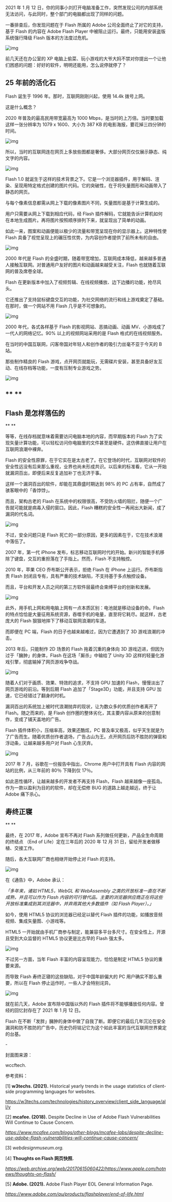 2021 年 1 月 12 日，你的同事小刘打开电脑准备工作，突然发现公司的内部系统无法访问，与此同时，整个部门的电脑都出现了同样的问题。



一番排查后，你发现问题在于 Flash 所属的 Adobe 公司全面终止了对它的支持，基于 Flash 的内容在 Adobe Flash Player 中被阻止运行。最终，只能用安装盗版系统强行降级 Flash 版本的方法度过危机。



![img](https://mmbiz.qpic.cn/mmbiz_png/SlOqFKqEO4EMhMEia6XFXbx483POMzyno1uBnnCa57BuQIh9ST2gaAYxMlD2sKtgTZbbnmNvicXHsyq8ejJfZmXQ/640?wx_fmt=png)



前几天还在办公室的 XP 电脑上偷菜、玩小游戏的大爷大妈不禁对你提出一个让他们困惑的问题：好好的软件，明明还能用，怎么说停就停了？

##  

## **25 年前的活化石**



Flash 诞生于 1996 年。那时，互联网刚刚兴起，使用 14.4k 拨号上网。



这是什么概念？



2020 年普及的最高民用带宽最高为 1000 Mbps，是当时的上万倍。当时要加载这样一张分辨率为 1079 x 1600、大小为 387 KB 的电影海报，要花掉三四分钟的时间。



![img](https://mmbiz.qpic.cn/mmbiz_jpg/SlOqFKqEO4EMhMEia6XFXbx483POMzynokx9B8evgBdJSegSPEM1cD0WUKoVZpefCib4RvVLBsp20ibibYyET56iaIQ/640?wx_fmt=jpeg)



所以，当时的互联网连在网页上多放些图都是奢侈。大部分网页仅仅展示静态、纯文字的内容。



![img](https://mmbiz.qpic.cn/mmbiz_gif/SlOqFKqEO4EMhMEia6XFXbx483POMzynowFco9uf2ibBc60Oz2Sq7Tkk6CnWayVXvs5G6pVDsPZARnH1ibzGIk8Bw/640?wx_fmt=gif)



Flash 1.0 就诞生于这样的技术背景之下。它是一个浏览器插件，用于解码、渲染、呈现用特定格式创建的图片代码。它的突破性，在于将矢量图形和动画带入了静态的网页。



与每个像素信息都需从网上下载的像素图片不同，矢量图形是基于计算生成的。



用户只需要从网上下载到相应代码，经 Flash 插件解码，它就能告诉计算机如何在本地生成图片。再将图片按照顺序排列下来，就呈现出了简单的动画。



如此一来，图案和动画便能以极少的流量和带宽呈现在你的显示器上。这种特性使 Flash 具备了视觉呈现上的碾压性优势，为内容创作者提供了前所未有的自由。



![img](https://mmbiz.qpic.cn/mmbiz_gif/SlOqFKqEO4EMhMEia6XFXbx483POMzynoKldHryJXicLG7neagTo5CecCuQqN4Ss8O2WRgIEcPM1icUsxEibyCx0Xg/640?wx_fmt=gif)



2000 年代是 Flash 的全盛时期，随着带宽增加，互联网成本降低，越来越多普通人接触互联网。对普通用户友好的图片和动画越来越受关注，Flash 也就随着互联网的普及席卷全球。



Flash 在更新版本中加入了视频剪辑、在线视频播放、边下边播的功能，抢尽风头。



它还推出了支持鼠标键盘交互的功能，为社交网络的流行和线上游戏奠定了基础。在那时，做一个网站不用 Flash 几乎是不可想象的。



![img](https://mmbiz.qpic.cn/mmbiz_gif/SlOqFKqEO4EMhMEia6XFXbx483POMzynoBrmLcZwsLhjaVjqqDxpqydLibibgN45uUFDJjN5y5tmXhuG6ibaQIgzTg/640?wx_fmt=gif)



2000 年代，各式各样基于 Flash 的影视网站、恶搞动画、动画 MV、小游戏成了一代人的网络记忆。90% 以上的视频网站采用的是 Flash 格式的在线视频服务。



在当时的中国互联网，闪客帝国对年轻人和创作者的吸引力丝毫不亚于今天的 B 站。



那些制作精良的 Flash 游戏，点开网页就能玩，无需碟片安装，甚至具备好友互动、在线存档等功能，一度有压制专业游戏之势。



![img](https://mmbiz.qpic.cn/mmbiz_png/SlOqFKqEO4EMhMEia6XFXbx483POMzyno5f1wiceYpcRXfq08CpKibqy1huLmTGib1EgreoekpFdkk1ompWUF5NDfQ/640?wx_fmt=png)

## ** **

## **Flash 是怎样落伍的**

**
**

等等，在线存档就意味着需要访问电脑本地的内容，而早期版本的 Flash 为了实现矢量计算功能，可以轻松访问你电脑里的文件甚至是硬件。这仿佛直接让用户在互联网浪潮中裸奔。



Flash 的安全性原罪，在于它实在是太古老了。在它登场的时代，互联网对软件的安全性远没有后来那么重视，业界也尚未形成共识。以后来的标准看，它从一开始就漏洞百出，即便后来反复追加补丁也无济于事。



这样一个漏洞百出的软件，却能在其鼎盛时期达到 98% 的 PC 占有率，自然成了骇客眼中的「香饽饽」。



而且，架构古老的 Flash 在系统中的权限很高，不受防火墙的阻拦，随便一个广告就可能就是病毒入侵的窗口。因此，Flash 糟糕的安全性一再闹出大新闻，成了漏洞的代名词。



![img](https://mmbiz.qpic.cn/mmbiz_png/SlOqFKqEO4EMhMEia6XFXbx483POMzynoINbnfXZecclIxPANkKdusscGsayneE9iagiabUPLZO8ia03uoXm7jmGNQ/640?wx_fmt=png)



不过，安全问题只是 Flash 死亡的一部分原因，更多的因素在于，它在技术浪潮中落伍了。



2007 年，第一代 iPhone 发布，标志移动互联网时代的开始。新兴的智能手机移除了键盘，交互的重担落在了手指上。然而，Flash 不支持触控。



2010 年，苹果 CEO 乔布斯公开表示，拒绝 Flash 在 iPhone 上运行。乔布斯指责 Flash 封闭且专有，具有严重的技术缺陷，不支持基于多点触控设备。



而且，平台和开发人员之间的第三方软件层最终会束缚平台的创新和发展。



![img](https://mmbiz.qpic.cn/mmbiz_png/SlOqFKqEO4EMhMEia6XFXbx483POMzynomyEM9luc2DHOick66QXduccn4jujoewkhicR1cYFgPatXkRhe4Qm6ouA/640?wx_fmt=png)



此外，用手机上网和用电脑上网有一点本质区别：电池就是移动设备的命。Flash 的特点恰恰是大量征用系统资源，吞噬手机的电量，直至将它耗尽。就这样，古老庞大的 Flash 狠狠地摔下了移动互联网浪潮的车道。



而即便在 PC 端，Flash 的日子也越来越难过，因为它遭遇到了 3D 游戏浪潮的冲击。



2013 年后，只能制作 2D 场景的 Flash 拖着沉重的身体向 3D 游戏迈进，但因为过于「臃肿」的身体，Flash 在这场「厮杀」中输给了 Unity 3D 这样的轻量化游戏引擎，彻底输掉了网页游戏争夺战。



![img](https://mmbiz.qpic.cn/mmbiz_gif/SlOqFKqEO4EMhMEia6XFXbx483POMzynoyLRAiaE6zDWOclKBnhE3kq5iayeD8TGz8Py9VicrejTO7TtLrvqoZIeEg/640?wx_fmt=gif)



随着人们对于画质、效果、特效的追求，不支持 GPU 加速的 Flash，慢慢淡出了网页游戏的前沿。等到后期 Flash 追加了「Stage3D」功能，并且支持 GPU 加速，它已经错过了翻身的时机。



漏洞百出的系统加上被时代浪潮抛弃的现状，让为数众多的优质创作者离开了 Flash。随之而来的，是 Flash 创作圈的整体劣化，其主要内容从原来的创意制作，变成了铺天盖地的广告。



Flash 插件体积小，压缩率高，效果还酷炫，PC 普及率又极高，似乎天生就是为了广告而生。随着优质创作者退场，广告占山为王。点开网页后防不胜防的弹窗和浮动条，让越来越多用户对 Flash 心生厌弃。



![img](https://mmbiz.qpic.cn/mmbiz_jpg/SlOqFKqEO4EMhMEia6XFXbx483POMzynoC0gBLOg6FM1DzFLKM7BYUJywcOmw2G8p6dKuuNZIMVlX3Krsx9Ch1g/640?wx_fmt=jpeg)



2017 年 7 月，谷歌在一份报告中指出，Chrome 用户中打开具有 Flash 内容的网站的比例，从三年前的 80％ 下降到仅 17％。



如此恶性循环，让越来越多的开发者不再支持 Flash，Flash 越来越像一座孤岛。作为一款以盈利为目的的软件，却在无偿修 BUG 的道路上越走越远，终于让 Adobe 痛下杀心。



## **寿终正寝**

**
**

最终，在 2017 年，Adobe 宣布不再对 Flash 系列做任何更新，产品全生命周期的终结点 （End of Life）定在三年后的 2020 年 12 月 31 日，留给开发者做移植、交接工作。



随后，各大互联网厂商也相继开始停止对 Flash 的支持。



![img](https://mmbiz.qpic.cn/mmbiz_png/SlOqFKqEO4EMhMEia6XFXbx483POMzyno5extdfpm3zT3t1poatGMaQ21gtm16eK6TONgfU2bDrYw1kaGj75jnA/640?wx_fmt=png)



在《通告》中，Adobe 承认：



*「多年来，诸如 HTML5，WebGL 和 WebAssembly 之类的开放标准一直在不断成熟，并且可以作为 Flash 内容的可行替代品。主要的浏览器供应商正在将这些开放标准集成到其浏览器中，并弃用其他大多数插件（如 Flash Player）。」*



如今，使用 HTML5 协议的浏览器已经足以替代 Flash 插件的功能，如播放音频视频、集成矢量图、小游戏等。



HTML5 一开始就由手机厂商参与制定，能兼容多平台多尺寸。在安全性上，开源且受到大众监督的 HTML5 协议更是比古早的 Flash 强太多。



![img](https://mmbiz.qpic.cn/mmbiz_jpg/SlOqFKqEO4EMhMEia6XFXbx483POMzynoQ6WMVN3opsDWRXwtTLyf5CCJQAJqjFaBQUyddbxNQZtYG3uokfCahQ/640?wx_fmt=jpeg)



不过另一方面，当年 Flash 丰富的内容呈现能力，恰恰是制定 HTML5 协议的重要来源。



而导致 Flash 寿终正寝的这些缺陷，对于中国年龄偏大的 PC 用户确实不那么重要，所以在 Flash  停止运作时，一些人才会特别诧异。



![img](https://mmbiz.qpic.cn/mmbiz_png/SlOqFKqEO4EMhMEia6XFXbx483POMzyno99wgaFCf4qpbJwMIMYmemodH8nDQ8wYbbESxfObvyhIMTTwWs8feUw/640?wx_fmt=png)



就在前几天，Adobe 宣布除中国版以外的 Flash 插件将不能够播放任何内容。曾经的回忆封存在了 2021 年 1 月 12 日。



Flash 在不断「发胖」臃肿的身体中做了自我了断。即便它的最后几年沉沦在安全漏洞和防不胜防的广告中，历史仍将铭记它为这个如此丰富的当代互联网世界奠定的台基。



\-



封面图来源：



wccftech.



参考资料：



[1] **w3techs. (2021).** Historical yearly trends in the usage statistics of client-side programming languages for websites. 

https://w3techs.com/technologies/history_overview/client_side_language/all/y


[2] **mcafee. (2018).** Despite Decline in Use of Adobe Flash Vulnerabilities Will Continue to Cause Concern. 

*https://www.mcafee.com/blogs/other-blogs/mcafee-labs/despite-decline-use-adobe-flash-vulnerabilities-will-continue-cause-concern/*



[3] *webdesignmuseum.org.*



[4] **Thoughts on Flash 网页快照.** 

*https://web.archive.org/web/20170615060422/https://www.apple.com/hotnews/thoughts-on-flash/*



[5] **Adobe. (2021).** Adobe Flash Player EOL General Information Page. 

*https://www.adobe.com/au/products/flashplayer/end-of-life.html*